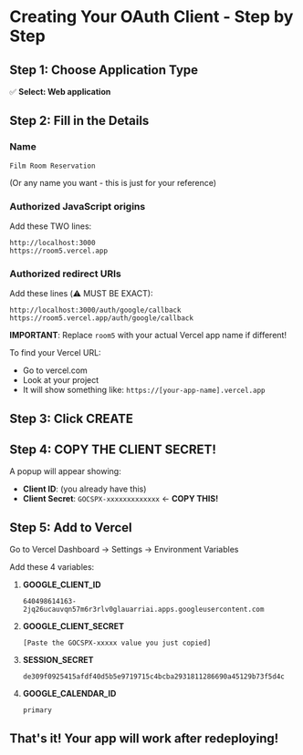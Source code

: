# Creating Your OAuth Client - Step by Step

## Step 1: Choose Application Type
✅ **Select: Web application**

## Step 2: Fill in the Details

### Name
```
Film Room Reservation
```
(Or any name you want - this is just for your reference)

### Authorized JavaScript origins
Add these TWO lines:
```
http://localhost:3000
https://room5.vercel.app
```

### Authorized redirect URIs
Add these lines (⚠️ MUST BE EXACT):
```
http://localhost:3000/auth/google/callback
https://room5.vercel.app/auth/google/callback
```

**IMPORTANT**: Replace `room5` with your actual Vercel app name if different!

To find your Vercel URL:
- Go to vercel.com
- Look at your project
- It will show something like: `https://[your-app-name].vercel.app`

## Step 3: Click CREATE

## Step 4: COPY THE CLIENT SECRET!

A popup will appear showing:
- **Client ID**: (you already have this)
- **Client Secret**: `GOCSPX-xxxxxxxxxxxxx` ← **COPY THIS!**

## Step 5: Add to Vercel

Go to Vercel Dashboard → Settings → Environment Variables

Add these 4 variables:

1. **GOOGLE_CLIENT_ID**
   ```
   640498614163-2jq26ucauvqn57m6r3rlv0glauarriai.apps.googleusercontent.com
   ```

2. **GOOGLE_CLIENT_SECRET**
   ```
   [Paste the GOCSPX-xxxxx value you just copied]
   ```

3. **SESSION_SECRET**
   ```
   de309f0925415afdf40d5b5e9719715c4bcba2931811286690a45129b73f5d4c
   ```

4. **GOOGLE_CALENDAR_ID**
   ```
   primary
   ```

## That's it! Your app will work after redeploying!
